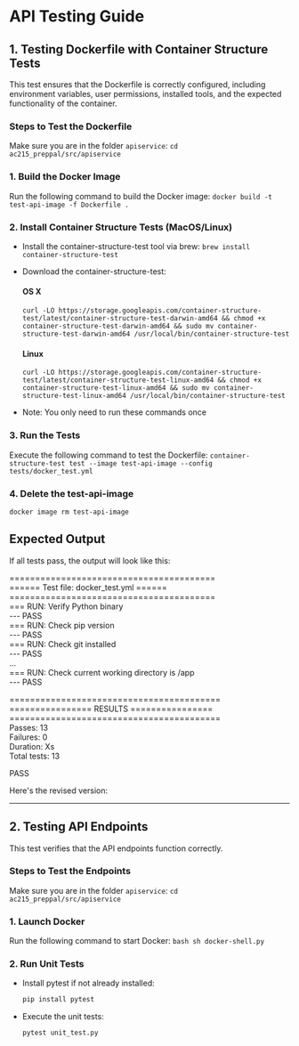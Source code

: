 # API Testing Guide

## 1. Testing Dockerfile with Container Structure Tests

This test ensures that the Dockerfile is correctly configured, including environment variables, user permissions, installed tools, and the expected functionality of the container.

### Steps to Test the Dockerfile

Make sure you are in the folder `apiservice`: `cd ac215_preppal/src/apiservice`

### 1. Build the Docker Image

Run the following command to build the Docker image: `docker build -t test-api-image -f Dockerfile .`

### 2. Install Container Structure Tests (MacOS/Linux)

- Install the container-structure-test tool via brew: `brew install container-structure-test`
- Download the container-structure-test:

  #### OS X

  `curl -LO https://storage.googleapis.com/container-structure-test/latest/container-structure-test-darwin-amd64 && chmod +x container-structure-test-darwin-amd64 && sudo mv container-structure-test-darwin-amd64 /usr/local/bin/container-structure-test`

  #### Linux

  `curl -LO https://storage.googleapis.com/container-structure-test/latest/container-structure-test-linux-amd64 && chmod +x container-structure-test-linux-amd64 && sudo mv container-structure-test-linux-amd64 /usr/local/bin/container-structure-test`

- Note: You only need to run these commands once

### 3. Run the Tests

Execute the following command to test the Dockerfile: `container-structure-test test --image test-api-image --config tests/docker_test.yml`

### 4. Delete the test-api-image

`docker image rm test-api-image`

## Expected Output

If all tests pass, the output will look like this:

======================================== <br>
====== Test file: docker_test.yml ====== <br>
======================================== <br>
=== RUN: Verify Python binary <br>
--- PASS <br>
=== RUN: Check pip version <br>
--- PASS <br>
=== RUN: Check git installed <br>
--- PASS <br>
... <br>
=== RUN: Check current working directory is /app <br>
--- PASS <br>

========================================= <br>
================ RESULTS ================ <br>
========================================= <br>
Passes: 13 <br>
Failures: 0 <br>
Duration: Xs <br>
Total tests: 13 <br>

PASS

Here's the revised version:

---

## 2. Testing API Endpoints

This test verifies that the API endpoints function correctly.

### Steps to Test the Endpoints

Make sure you are in the folder `apiservice`: `cd ac215_preppal/src/apiservice`

### 1. **Launch Docker**

Run the following command to start Docker:
`bash
    sh docker-shell.py
    `

### 2. **Run Unit Tests**

- Install pytest if not already installed:
  ```bash
  pip install pytest
  ```
- Execute the unit tests:
  ```bash
  pytest unit_test.py
  ```
